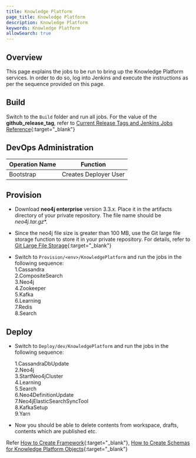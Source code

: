 ```yaml
---
title: Knowledge Platform
page_title: Knowledge Platform
description: Knowledge Platform
keywords: Knowledge Platform
allowSearch: true
--- 
```


## Overview
This page explains the jobs to be run to bring up the Knowledge Platform services. In order to do so, log into Jenkins and execute the instructions as per the sequence provided on this page.

## Build

Switch to the `Build` folder and run all jobs. For the value of the **github_release_tag**, refer to [Current Release Tags and Jenkins Jobs Reference](developer-docs/server-installation/current_release_tags_n_jenkins_jobs){:target="_blank"}

## DevOps Administration

| Operation Name | Function              |
| -------------- | --------------------- |
| Bootstrap      | Creates Deployer User |

## Provision

*   Download **neo4j enterprise** version 3.3.x. Place it in the artifacts directory of your private repository. The file name should be **neo4j*.tar.gz**.
*   Since the neo4j file size is greater than 100 MB, use the Git large file storage function to store it in your private repository. For details, refer to  [Git Large File Storage](https://git-lfs.github.com/){:target="_blank"}

*   Switch to `Provision/<env>/KnowledgePlatform` and run the jobs in the following sequence:   
    1.Cassandra   
    2.CompositeSearch   
    3.Neo4j   
    4.Zookeeper   
    5.Kafka   
    6.Learning   
    7.Redis   
    8.Search   

## Deploy

*   Switch to `Deploy/dev/KnowledgePlatform` and run the jobs in the following sequence:

    1.CassandraDbUpdate  
    2.Neo4j   
    3.StartNeo4jCluster   
    4.Learning   
    5.Search   
    6.Neo4DefinitionUpdate  
    7.Neo4jElasticSearchSyncTool   
    8.KafkaSetup   
    9.Yarn 
 
*   Now you should be able to delete contents from workspace, drafts, contents which are published etc.
                    
Refer [How to Create Framework](developer-docs/how-to-guide/how_to_create_framework_in_sunbird){:target="_blank"}, [How to Create Schemas for Knowledge Platform Objects](developer-docs/server-installation/knowledge-platform-object-schema){:target="_blank"}
